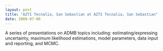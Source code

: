 ```yaml
---
layout: post
title: "AZTI Tecnalia, San Sebastian at AZTI Tecnalia, San Sebastian"
date: 2009-07-06
---
```


A series of presentations on ADMB topics including: estimating/expressing uncertainty, maximum likelihood estimations, model parameters, data input and reporting, and MCMC.


